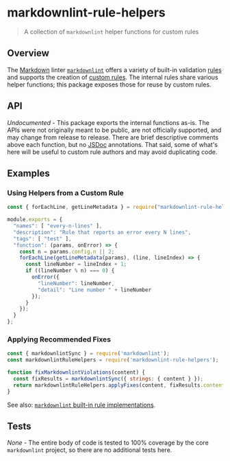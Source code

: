 # markdownlint-rule-helpers

> A collection of `markdownlint` helper functions for custom rules

## Overview

The [Markdown][markdown] linter [`markdownlint`][markdownlint] offers a variety
of built-in validation [rules][rules] and supports the creation of [custom
rules][custom-rules]. The internal rules share various helper functions; this
package exposes those for reuse by custom rules.

## API

*Undocumented* - This package exports the internal functions as-is. The APIs
were not originally meant to be public, are not officially supported, and may
change from release to release. There are brief descriptive comments above each
function, but no [JSDoc][jsdoc] annotations. That said, some of what's here will
be useful to custom rule authors and may avoid duplicating code.

## Examples

### Using Helpers from a Custom Rule

```javascript
const { forEachLine, getLineMetadata } = require("markdownlint-rule-helpers");

module.exports = {
  "names": [ "every-n-lines" ],
  "description": "Rule that reports an error every N lines",
  "tags": [ "test" ],
  "function": (params, onError) => {
    const n = params.config.n || 2;
    forEachLine(getLineMetadata(params), (line, lineIndex) => {
      const lineNumber = lineIndex + 1;
      if ((lineNumber % n) === 0) {
        onError({
          "lineNumber": lineNumber,
          "detail": "Line number " + lineNumber
        });
      }
    });
  }
};
```

### Applying Recommended Fixes

```js
const { markdownlintSync } = require('markdownlint');
const markdownlintRuleHelpers = require('markdownlint-rule-helpers');

function fixMarkdownlintViolations(content) {
  const fixResults = markdownlintSync({ strings: { content } });
  return markdownlintRuleHelpers.applyFixes(content, fixResults.content);
}
```

See also: [`markdownlint` built-in rule implementations][lib].

## Tests

*None* - The entire body of code is tested to 100% coverage by the core
`markdownlint` project, so there are no additional tests here.

[custom-rules]: https://github.com/DavidAnson/markdownlint/blob/main/doc/CustomRules.md
[jsdoc]: https://en.m.wikipedia.org/wiki/JSDoc
[lib]: https://github.com/DavidAnson/markdownlint/tree/main/lib
[markdown]: https://en.wikipedia.org/wiki/Markdown
[markdownlint]: https://github.com/DavidAnson/markdownlint
[rules]: https://github.com/DavidAnson/markdownlint/blob/main/doc/Rules.md
